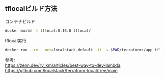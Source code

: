 
## tflocalビルド方法

コンテナビルド
```sh
docker build -t tflocal:0.16.0 tflocal/
```

tflocal実行
```sh
docker run --rm --net=localstack_default -it -v $PWD/terraform:/app tflocal:0.16.0 init
```

参考:  
https://zenn.dev/ry_km/articles/best-way-to-dev-lambda  
https://github.com/localstack/terraform-local/tree/main  
